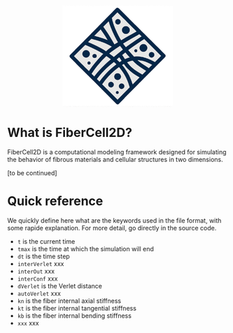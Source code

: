 <p align="center">
<img src="./FiberCell2D-logo.png" width="50%"/>
</p>

# What is FiberCell2D?

FiberCell2D is a computational modeling framework designed for simulating the behavior of fibrous materials and cellular structures in two dimensions. 

[to be continued]



# Quick reference

We quickly define here what are the keywords used in the file format, with some rapide explanation. For more detail, go directly in the source code.

* `t` is the current time
* `tmax` is the time at which the simulation will end
* `dt` is the time step 
* `interVerlet` xxx 
* `interOut` xxx 
* `interConf` xxx 
* `dVerlet` is the Verlet distance 
* `autoVerlet` xxx 
* `kn` is the fiber internal axial stiffness
* `kt` is the fiber internal tangential stiffness 
* `kb` is the fiber internal bending stiffness 
* `xxx` xxx 